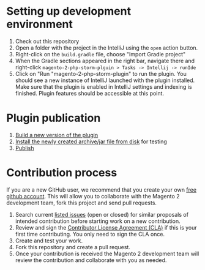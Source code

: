 # Setting up development environment

1. Check out this repository
1. Open a folder with the project in the IntelliJ using the `open` action button.
1. Right-click on the `build.gradle` file, choose "Import Gradle project"
1. When the Gradle sections appeared in the right bar, navigate there and right-click `magento-2-php-storm-plguin > Tasks -> Intellij -> runIde`
1. Click on "Run "magento-2-php-storm-plugin" to run the plugin. You should see a new instance of IntelliJ launched with the plugin installed. Make sure that the plugin is enabled in IntelliJ settings and indexing is finished. Plugin features should be accessible at this point.

# Plugin publication

1. [Build a new version of the plugin](https://www.jetbrains.org/intellij/sdk/docs/basics/getting_started/deploying_plugin.html)
1. [Install the newly created archive/jar file from disk](https://www.jetbrains.com/help/idea/managing-plugins.html#installing-plugins-from-disk) for testing
1. [Publish](https://www.jetbrains.org/intellij/sdk/docs/basics/getting_started/publishing_plugin.html)

# Contribution process

If you are a new GitHub user, we recommend that you create your own [free github account](https://github.com/signup/free). This will allow you to collaborate with the Magento 2 development team, fork this project and send pull requests.

1. Search current [listed issues](https://github.com/magento/magento2-phpstorm-plugin/issues) (open or closed) for similar proposals of intended contribution before starting work on a new contribution.
2. Review and sign the [Contributor License Agreement (CLA)](https://opensource.adobe.com/cla.html) if this is your first time contributing. You only need to sign the CLA once.
3. Create and test your work.
4. Fork this repository and create a pull request.
5. Once your contribution is received the Magento 2 development team will review the contribution and collaborate with you as needed.
